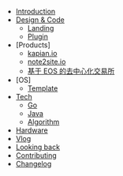 - [Introduction](README.md)
- [Design & Code]()
  - [Landing]()
  - [Plugin](tools/readme.md)
- [Products]
  - [kapian.io]()
  - [note2site.io]()
  - [基于 EOS 的去中心化交易所]()
- [OS]
  - [Template](templates/readme.md)
- [Tech]()
  - [Go]()
  - [Java]()
  - [Algorithm]()
- [Hardware]()
- [Vlog]()
- [Looking back](looking-back/looking-back.md)
- [Contributing](CONTRIBUTING.md)
- [Changelog](CHANGELOG.md)
